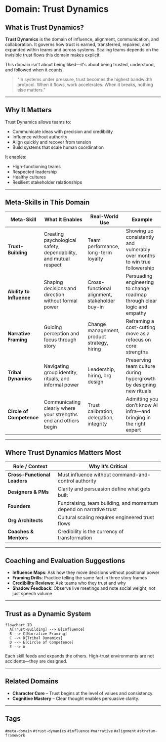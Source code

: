 # Domain: Trust Dynamics

## What is Trust Dynamics?
**Trust Dynamics** is the domain of influence, alignment, communication, and collaboration. It governs how trust is earned, transferred, repaired, and expanded within teams and across systems. Scaling teams depends on the invisible trust flows this domain makes explicit.

This domain isn't about being liked—it's about being trusted, understood, and followed when it counts.

> "In systems under pressure, trust becomes the highest bandwidth protocol. When it flows, work accelerates. When it breaks, nothing else matters."

---

## Why It Matters
Trust Dynamics allows teams to:
- Communicate ideas with precision and credibility
- Influence without authority
- Align quickly and recover from tension
- Build systems that scale human coordination

It enables:
- High-functioning teams
- Respected leadership
- Healthy cultures
- Resilient stakeholder relationships

---

## Meta-Skills in This Domain

| Meta-Skill | What It Enables | Real-World Use | Example |
|------------|------------------|----------------|---------|
| **Trust-Building** | Creating psychological safety, dependability, and mutual respect | Team performance, long-term loyalty | Showing up consistently and vulnerably over months to win true followership |
| **Ability to Influence** | Shaping decisions and direction without formal power | Cross-functional alignment, stakeholder buy-in | Persuading engineering to change roadmap through clear logic and empathy |
| **Narrative Framing** | Guiding perception and focus through story | Change management, product strategy, hiring | Reframing a cost-cutting move as a refocus on core strengths |
| **Tribal Dynamics** | Navigating group identity, rituals, and informal power | Leadership, hiring, org design | Preserving team culture during hypergrowth by designing new rituals |
| **Circle of Competence** | Communicating clearly where your strengths end and others begin | Trust calibration, delegation, integrity | Admitting you don’t know AI infra—and bringing in the right expert |

---

## Where Trust Dynamics Matters Most

| Role / Context | Why It’s Critical |
|----------------|------------------|
| **Cross-Functional Leaders** | Must influence without command-and-control authority |
| **Designers & PMs** | Clarity and persuasion define what gets built |
| **Founders** | Fundraising, team building, and momentum depend on narrative trust |
| **Org Architects** | Cultural scaling requires engineered trust flows |
| **Coaches & Mentors** | Credibility is the currency of transformation |

---

## Coaching and Evaluation Suggestions
- **Influence Maps**: Ask how they move decisions without positional power
- **Framing Drills**: Practice telling the same fact in three story frames
- **Credibility Reviews**: Ask teams who they trust and why
- **Shadow Feedback**: Observe live meetings and note social weight, not just speech volume

---

## Trust as a Dynamic System

```mermaid
flowchart TD
  A[Trust-Building] --> B[Influence]
  B --> C[Narrative Framing]
  C --> D[Tribal Dynamics]
  D --> E[Circle of Competence]
  E --> A
```

Each skill feeds and expands the others. High-trust environments are not accidents—they are designed.

---

## Related Domains
- **Character Core** – Trust begins at the level of values and consistency.
- **Cognitive Mastery** – Clear thought enables persuasive clarity.

---

## Tags
`#meta-domain` `#trust-dynamics` `#influence` `#narrative` `#alignment` `#stratum-framework`

 
